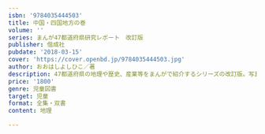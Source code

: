 ```yaml
---
isbn: '9784035444503'
title: 中国・四国地方の巻
volume: ''
series: まんが47都道府県研究レポート　改訂版
publisher: 偕成社
pubdate: '2018-03-15'
cover: 'https://cover.openbd.jp/9784035444503.jpg'
author: おおはしよしひこ／著
description: 47都道府県の地理や歴史、産業等をまんがで紹介するシリーズの改訂版。写真や学習のデータも満載。第5巻は中国・四国地方。
price: '1800'
genre: 児童図書
target: 児童
format: 全集・双書
content: 地理

---
```

